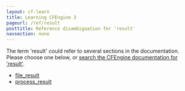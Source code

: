 ```yaml
---
layout: cf-learn
title: Learning CFEngine 3
pageurl: /ref/result
posttitle: Reference disambiguation for 'result'
navsection: none
---
```


The term 'result' could refer to several sections in the documentation. Please choose one below, or
[search the CFEngine documentation for 'result'](http://cfengine.com/docs/3.5/search.html?q=result).

- [file_result](http://cfengine.com/docs/3.5/reference-promise-types-files.html#file_result)
- [process_result](http://cfengine.com/docs/3.5/reference-promise-types-processes.html#process_result)
